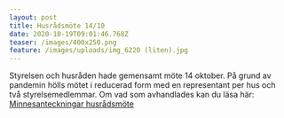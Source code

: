 ```yaml
---
layout: post
title: Husrådsmöte 14/10
date: 2020-10-19T09:01:46.768Z
teaser: /images/400x250.png
feature: /images/uploads/img_6220 (liten).jpg
---
```

Styrelsen och husråden hade gemensamt möte 14 oktober. På grund av pandemin hölls mötet i reducerad form med en representant per hus och två styrelsemedlemmar. Om vad som avhandlades kan du läsa här:
[Minnesanteckningar husrådsmöte](</images/uploads/2020-10-14_Gemensamt_husrådsmöte.pdf>)